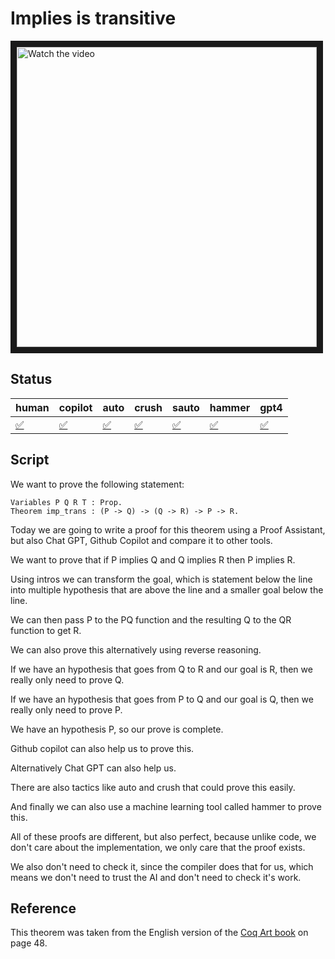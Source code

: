# Implies is transitive

<a href="https://www.youtube.com/watch?v=-U-qRcMJjx8&list=PLYwF9EIrl42TTu08EiK2hPYb2iXOR-OQt&index=1" target="_blank">
 <img src="https://img.youtube.com/vi/-U-qRcMJjx8/maxres1.jpg" alt="Watch the video" width="480" border="10" />
</a>

## Status

| human  | copilot | auto   | crush  | sauto  | hammer | gpt4   |
| ---    | ---     | ---    | ---    | ---    | ---    | ---    |
| [✅](./human.v) | [✅](./auto.v) | [✅](./copilot.v) | [✅](./crush.v) | [✅](./gpt4.v) | [✅](./hammer.v) | [✅](./sauto.v) |

## Script

We want to prove the following statement:

```coq
Variables P Q R T : Prop.
Theorem imp_trans : (P -> Q) -> (Q -> R) -> P -> R.
```

Today we are going to write a proof for this theorem using a Proof Assistant, but also Chat GPT, Github Copilot and compare it to other tools.

We want to prove that if P implies Q and Q implies R then P implies R.

Using intros we can transform the goal, which is statement below the line into multiple hypothesis that are above the line and a smaller goal below the line.

We can then pass P to the PQ function and the resulting Q to the QR function to get R.

We can also prove this alternatively using reverse reasoning.

If we have an hypothesis that goes from Q to R and our goal is R, then we really only need to prove Q.

If we have an hypothesis that goes from P to Q and our goal is Q, then we really only need to prove P.

We have an hypothesis P, so our prove is complete.

Github copilot can also help us to prove this.

Alternatively Chat GPT can also help us.

There are also tactics like auto and crush that could prove this easily.

And finally we can also use a machine learning tool called hammer to prove this.

All of these proofs are different, but also perfect, because unlike code, we don't care about the implementation, we only care that the proof exists.

We also don't need to check it, since the compiler does that for us, which means we don't need to trust the AI and don't need to check it's work.

## Reference

This theorem was taken from the English version of the [Coq Art book](https://www.labri.fr/perso/casteran/CoqArt/) on page 48.
